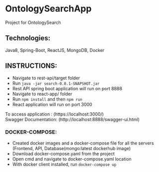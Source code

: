 # OntologySearchApp
Project for OntologySearch

## Technologies:
Java8, Spring-Boot, ReactJS, MongoDB, Docker

## INSTRUCTIONS:
- Navigate to rest-api/target folder
- Run `java -jar search-0.0.1-SNAPSHOT.jar`
- Rest API spring boot application will run on port 8888
- Navigate to react-app/ folder
- Run `npm install` and then `npm run`
- React application will run on port 3000

To access application : (https://localhost:3000/) \
Swagger Documentation: (http://localhost:8888/swagger-ui.html)

### DOCKER-COMPOSE:
- Created docker images and a docker-compose file for all the servers (Frontend, API, Database(mongo:latest dockerhub image)
- Download docker-compose.yaml from the project
- Open cmd and navigate to docker-compose.yaml location
- With docker client installed, run `docker-compose up`


